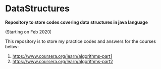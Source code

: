 # DataStructures
<strong> Repository to store codes covering data structures in java language </strong>

(Starting on Feb 2020)

This repository is to store my practice codes and answers for the courses below:

1. https://www.coursera.org/learn/algorithms-part1
2. https://www.coursera.org/learn/algorithms-part2

